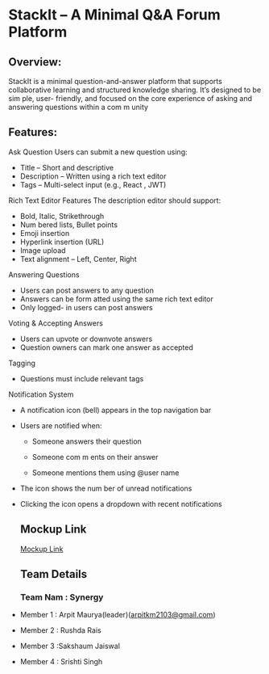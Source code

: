 # StackIt – A Minimal Q&A Forum Platform
## Overview:
StackIt is a minimal question-and-answer platform that supports collaborative
learning and structured knowledge sharing. It’s designed to be sim ple, user- friendly,
and focused on the core experience of asking and answering questions within a
com m unity
## Features:
Ask Question
Users can submit a new question using:
- Title – Short and descriptive
- Description – Written using a rich text editor 
- Tags – Multi-select input (e.g., React , JWT)

Rich Text Editor Features
The description editor should support:
- Bold, Italic, Strikethrough
- Num bered lists, Bullet points
- Emoji insertion
- Hyperlink insertion (URL)
- Image upload
- Text alignment – Left, Center, Right

Answering Questions
- Users can post answers to any question
- Answers can be form atted using the same rich text editor
- Only logged- in users can post answers

Voting & Accepting Answers
- Users can upvote or downvote answers
- Question owners can mark one answer as accepted
  
Tagging
- Questions must include relevant tags

Notification System
- A notification icon (bell) appears in the top navigation bar
- Users are notified when:
  * Someone answers their question

  * Someone com m ents on their answer

  * Someone mentions them using @user name

- The icon shows the num ber of unread notifications
- Clicking the icon opens a dropdown with recent notifications

  ## Mockup Link
  [Mockup Link](https://link.excalidraw.com/l/65VNwvy7c4X/9mhEahV0MQg)

  ## Team Details
  ### Team Nam : Synergy
- Member 1 : Arpit Maurya(leader)(arpitkm2103@gmail.com)
- Member 2 : Rushda Rais
- Member 3 :Sakshaum Jaiswal
- Member 4 : Srishti Singh 

